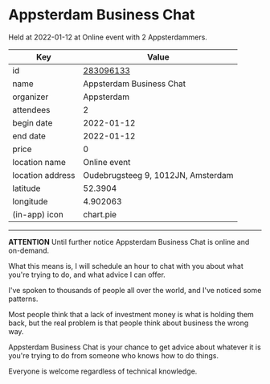 # Appsterdam Business Chat
Held at 2022-01-12 at Online event with 2 Appsterdammers.
        
|Key|Value
|---|---|
|id|[283096133](https://www.meetup.com/appsterdam/events/283096133/)|
|name|Appsterdam Business Chat|
|organizer|Appsterdam|
|attendees|2|
|begin date|2022-01-12|
|end date|2022-01-12|
|price|0|
|location name|Online event|
|location address|Oudebrugsteeg 9, 1012JN, Amsterdam|
|latitude|52.3904|
|longitude|4.902063|
|(in-app) icon|chart.pie|

---

**ATTENTION** Until further notice Appsterdam Business Chat is online and on-demand.

What this means is, I will schedule an hour to chat with you about what you're trying to do, and what advice I can offer.

I've spoken to thousands of people all over the world, and I've noticed some patterns.

Most people think that a lack of investment money is what is holding them back, but the real problem is that people think about business the wrong way.

Appsterdam Business Chat is your chance to get advice about whatever it is you're trying to do from someone who knows how to do things.

Everyone is welcome regardless of technical knowledge.


